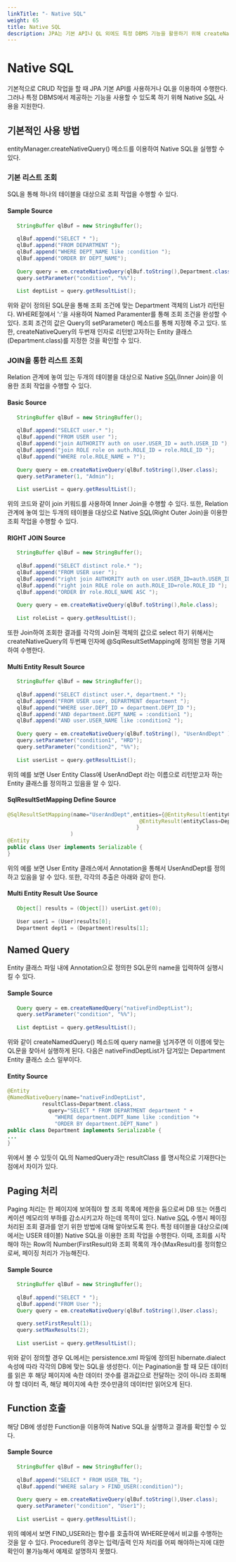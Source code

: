 ```yaml
---
linkTitle: "- Native SQL"
weight: 65
title: Native SQL
description: JPA는 기본 API나 QL 외에도 특정 DBMS 기능을 활용하기 위해 createNativeQuery() 메소드를 통해 Native SQL 실행을 지원한다. 이를 통해 표준 SQL을 직접 사용하여 CRUD 작업을 수행할 수 있다.
---
```

# Native SQL
기본적으로 CRUD 작업을 할 때 JPA 기본 API를 사용하거나 QL을 이용하여 수행한다. 그러나 특정 DBMS에서 제공하는 기능을 사용할 수 있도록 하기 위해 Native <Acronym title="Structured Query Language">SQL</Acronym> 사용을 지원한다.

## 기본적인 사용 방법
entityManager.createNativeQuery() 메소드를 이용하여 Native SQL을 실행할 수 있다.

### 기본 리스트 조회
SQL을 통해 하나의 테이블을 대상으로 조회 작업을 수행할 수 있다.

#### Sample Source
```java
   StringBuffer qlBuf = new StringBuffer();
 
   qlBuf.append("SELECT * ");
   qlBuf.append("FROM DEPARTMENT ");
   qlBuf.append("WHERE DEPT_NAME like :condition ");
   qlBuf.append("ORDER BY DEPT_NAME");
 
   Query query = em.createNativeQuery(qlBuf.toString(),Department.class);
   query.setParameter("condition", "%%");
 
   List deptList = query.getResultList();
```
위와 같이 정의된 SQL문을 통해 조회 조건에 맞는 Department 객체의 List가 리턴된다. WHERE절에서 ':'을 사용하여 Named Paramenter를 통해 조회 조건을 완성할 수 있다. 조회 조건의 값은 Query의 setParameter() 메소드를 통해 지정해 주고 있다. 또한, createNativeQuery의 두번재 인자로 리턴받고자하는 Entity 클래스(Department.class)를 지정한 것을 확인할 수 있다.

### JOIN을 통한 리스트 조회
Relation 관계에 놓여 있는 두개의 테이블을 대상으로 Native <Acronym title="Structured Query Language">SQL</Acronym>(Inner Join)을 이용한 조회 작업을 수행할 수 있다.

#### Basic Source
```java
   StringBuffer qlBuf = new StringBuffer();
 
   qlBuf.append("SELECT user.* ");
   qlBuf.append("FROM USER user ");
   qlBuf.append("join AUTHORITY auth on user.USER_ID = auth.USER_ID ");
   qlBuf.append("join ROLE role on auth.ROLE_ID = role.ROLE_ID ");
   qlBuf.append("WHERE role.ROLE_NAME = ?");
 
   Query query = em.createNativeQuery(qlBuf.toString(),User.class);
   query.setParameter(1, "Admin");
 
   List userList = query.getResultList();
```
위의 코드와 같이 join 키워드를 사용하여 Inner Join을 수행할 수 있다. 또한, Relation 관계에 놓여 있는 두개의 테이블을 대상으로 Native <Acronym title="Structured Query Language">SQL</Acronym>(Right Outer Join)을 이용한 조회 작업을 수행할 수 있다.

#### RIGHT JOIN Source
```java
   StringBuffer qlBuf = new StringBuffer();
 
   qlBuf.append("SELECT distinct role.* ");
   qlBuf.append("FROM USER user ");
   qlBuf.append("right join AUTHORITY auth on user.USER_ID=auth.USER_ID ");
   qlBuf.append("right join ROLE role on auth.ROLE_ID=role.ROLE_ID ");
   qlBuf.append("ORDER BY role.ROLE_NAME ASC ");
 
   Query query = em.createNativeQuery(qlBuf.toString(),Role.class);
 
   List roleList = query.getResultList();
```
또한 Join하여 조회한 결과를 각각의 Join된 객체의 값으로 select 하기 위해서는 createNativeQuery의 두번째 인자에 @SqlResultSetMapping에 정의된 명을 기재하여 수행한다.

#### Multi Entity Result Source
```java
   StringBuffer qlBuf = new StringBuffer();
 
   qlBuf.append("SELECT distinct user.*, department.* ");
   qlBuf.append("FROM USER user, DEPARTMENT department ");
   qlBuf.append("WHERE user.DEPT_ID = department.DEPT_ID ");
   qlBuf.append("AND department.DEPT_NAME = :condition1 ");
   qlBuf.append("AND user.USER_NAME like :condition2 ");
 
   Query query = em.createNativeQuery(qlBuf.toString(), "UserAndDept" ) ;		
   query.setParameter("condition1", "HRD");
   query.setParameter("condition2", "%%");
 
   List userList = query.getResultList();
```
위의 예를 보면 User Entity Class에 UserAndDept 라는 이름으로 리턴받고자 하는 Entity 클래스를 정의하고 있음을 알 수 있다.

#### SqlResultSetMapping Define Source
```java
@SqlResultSetMapping(name="UserAndDept",entities={@EntityResult(entityClass=User.class),
		                                  @EntityResult(entityClass=Department.class)
		                                 }
                    )
@Entity
public class User implements Serializable {
}
```
위의 예를 보면 User Entity 클래스에서 Annotation을 통해서 UserAndDept를 정의하고 있음을 알 수 있다. 또한, 각각의 추출은 아래와 같이 한다.

#### Multi Entity Result Use Source
```java
   Object[] results = (Object[]) userList.get(0);
 
   User user1 = (User)results[0];
   Department dept1 = (Department)results[1];
```

## Named Query
Entity 클래스 파일 내에 Annotation으로 정의한 SQL문의 name을 입력하여 실행시킬 수 있다.

#### Sample Source
```java
   Query query = em.createNamedQuery("nativeFindDeptList");
   query.setParameter("condition", "%%");
 
   List deptList = query.getResultList();
```
위와 같이 createNamedQuery() 메소드에 query name을 넘겨주면 이 이름에 맞는 QL문을 찾아서 실행하게 된다. 다음은 nativeFindDeptList가 담겨있는 Department Entity 클래스 소스 일부이다.

#### Entity Source
```java
@Entity
@NamedNativeQuery(name="nativeFindDeptList",
           resultClass=Department.class,
	         query="SELECT * FROM DEPARTMENT department " +
		       "WHERE department.DEPT_Name like :condition "+
		       "ORDER BY department.DEPT_Name" )
public class Department implements Serializable {
...
}
```
위에서 볼 수 있듯이 QL의 NamedQuery과는 resultClass 를 명시적으로 기재한다는 점에서 차이가 있다.

## Paging 처리
Paging 처리는 한 페이지에 보여줘야 할 조회 목록에 제한을 둠으로써 DB 또는 어플리케이션 메모리의 부하를 감소시키고자 하는데 목적이 있다. Native <Acronym title="Structured Query Language">SQL</Acronym> 수행시 페이징 처리된 조회 결과를 얻기 위한 방법에 대해 알아보도록 한다. 특정 테이블을 대상으로(예에서는 USER 테이블) Native SQL을 이용한 조회 작업을 수행한다. 이때, 조회를 시작해야 하는 Row의 Number(FirstResult)와 조회 목록의 개수(MaxResult)를 정의함으로써, 페이징 처리가 가능해진다.

#### Sample Source
```java
   StringBuffer qlBuf = new StringBuffer();
 
   qlBuf.append("SELECT * ");
   qlBuf.append("FROM User ");
   Query query = em.createNativeQuery(qlBuf.toString(),User.class);
 
   query.setFirstResult(1);
   query.setMaxResults(2);
 
   List userList = query.getResultList();
```
위와 같이 정의할 경우 QL에서는 persistence.xml 파일에 정의된 hibernate.dialect 속성에 따라 각각의 DB에 맞는 SQL을 생성한다. 이는 Pagination을 할 때 모든 데이터를 읽은 후 해당 페이지에 속한 데이터 갯수를 결과값으로 전달하는 것이 아니라 조회해야 할 데이터 즉, 해당 페이지에 속한 갯수만큼의 데이터만 읽어오게 된다.

## Function 호출
해당 DB에 생성한 Function을 이용하여 Native SQL을 실행하고 결과를 확인할 수 있다.

#### Sample Source
```java
   StringBuffer qlBuf = new StringBuffer();
 
   qlBuf.append("SELECT * FROM USER_TBL ");
   qlBuf.append("WHERE salary > FIND_USER(:condition)");
 
   Query query = em.createNativeQuery(qlBuf.toString(),User.class);
   query.setParameter("condition", "User1");
 
   List userList = query.getResultList();
```
위의 예에서 보면 FIND_USER라는 함수를 호출하여 WHERE문에서 비교를 수행하는 것을 알 수 있다. Procedure의 경우는 입력/출력 인자 처리를 어찌 해야하는지에 대한 확인이 불가능해서 예제로 설명하지 못했다.

